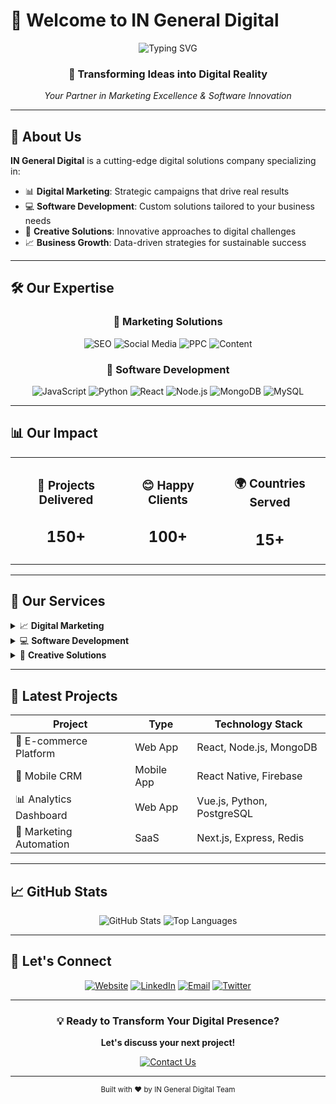 # 🌟 Welcome to IN General Digital

<div align="center">
  <img src="https://readme-typing-svg.herokuapp.com?font=Fira+Code&size=35&duration=3000&pause=1000&color=2F81F7&center=true&vCenter=true&width=600&lines=IN+General+Digital;Digital+Solutions+Experts;Marketing+%26+Software" alt="Typing SVG" />
</div>

<div align="center">
  <h3>🚀 Transforming Ideas into Digital Reality</h3>
  <p><em>Your Partner in Marketing Excellence & Software Innovation</em></p>
</div>

---

## 🎯 About Us

**IN General Digital** is a cutting-edge digital solutions company specializing in:

- 📊 **Digital Marketing**: Strategic campaigns that drive real results
- 💻 **Software Development**: Custom solutions tailored to your business needs
- 🎨 **Creative Solutions**: Innovative approaches to digital challenges
- 📈 **Business Growth**: Data-driven strategies for sustainable success

---

## 🛠️ Our Expertise

<div align="center">

### 💼 Marketing Solutions
![SEO](https://img.shields.io/badge/SEO-Optimization-green?style=for-the-badge&logo=google)
![Social Media](https://img.shields.io/badge/Social-Media-blue?style=for-the-badge&logo=facebook)
![PPC](https://img.shields.io/badge/PPC-Advertising-red?style=for-the-badge&logo=googleads)
![Content](https://img.shields.io/badge/Content-Marketing-orange?style=for-the-badge&logo=medium)

### 🔧 Software Development
![JavaScript](https://img.shields.io/badge/JavaScript-F7DF1E?style=for-the-badge&logo=javascript&logoColor=black)
![Python](https://img.shields.io/badge/Python-3776AB?style=for-the-badge&logo=python&logoColor=white)
![React](https://img.shields.io/badge/React-20232A?style=for-the-badge&logo=react&logoColor=61DAFB)
![Node.js](https://img.shields.io/badge/Node.js-43853D?style=for-the-badge&logo=node.js&logoColor=white)
![MongoDB](https://img.shields.io/badge/MongoDB-4EA94B?style=for-the-badge&logo=mongodb&logoColor=white)
![MySQL](https://img.shields.io/badge/MySQL-00000F?style=for-the-badge&logo=mysql&logoColor=white)

</div>

---

## 📊 Our Impact

<div align="center">
  <table>
    <tr>
      <td align="center">
        <h3>🎯 Projects Delivered</h3>
        <h2>150+</h2>
      </td>
      <td align="center">
        <h3>😊 Happy Clients</h3>
        <h2>100+</h2>
      </td>
      <td align="center">
        <h3>🌍 Countries Served</h3>
        <h2>15+</h2>
      </td>
    </tr>
  </table>
</div>

---

## 🌟 Our Services

<details>
<summary>📈 <strong>Digital Marketing</strong></summary>

- **SEO & SEM**: Boost your online visibility
- **Social Media Management**: Engage your audience effectively
- **Content Creation**: Compelling content that converts
- **Email Marketing**: Nurture leads and retain customers
- **Analytics & Reporting**: Data-driven insights for growth

</details>

<details>
<summary>💻 <strong>Software Development</strong></summary>

- **Web Applications**: Responsive, fast, and user-friendly
- **Mobile Apps**: iOS and Android development
- **E-commerce Solutions**: Complete online store setups
- **API Development**: Seamless integrations
- **Database Design**: Optimized data management

</details>

<details>
<summary>🎨 <strong>Creative Solutions</strong></summary>

- **UI/UX Design**: Beautiful and intuitive interfaces
- **Branding**: Complete brand identity packages
- **Graphic Design**: Visual content that stands out
- **Video Production**: Engaging multimedia content

</details>

---

## 🚀 Latest Projects

<div align="center">
  
| Project | Type | Technology Stack |
|---------|------|------------------|
| 🛒 E-commerce Platform | Web App | React, Node.js, MongoDB |
| 📱 Mobile CRM | Mobile App | React Native, Firebase |
| 📊 Analytics Dashboard | Web App | Vue.js, Python, PostgreSQL |
| 🎯 Marketing Automation | SaaS | Next.js, Express, Redis |

</div>

---

## 📈 GitHub Stats

<div align="center">
  <img src="https://github-readme-stats.vercel.app/api?username=YourGitHubUsername&show_icons=true&theme=tokyonight&hide_border=true" alt="GitHub Stats" />
  <img src="https://github-readme-stats.vercel.app/api/top-langs/?username=YourGitHubUsername&layout=compact&theme=tokyonight&hide_border=true" alt="Top Languages" />
</div>

---

## 🤝 Let's Connect

<div align="center">
  
[![Website](https://img.shields.io/badge/Website-000000?style=for-the-badge&logo=About.me&logoColor=white)](https://yourwebsite.com)
[![LinkedIn](https://img.shields.io/badge/LinkedIn-0077B5?style=for-the-badge&logo=linkedin&logoColor=white)](https://linkedin.com/company/in-general-digital)
[![Email](https://img.shields.io/badge/Email-D14836?style=for-the-badge&logo=gmail&logoColor=white)](mailto:contact@ingeneraldigital.com)
[![Twitter](https://img.shields.io/badge/Twitter-1DA1F2?style=for-the-badge&logo=twitter&logoColor=white)](https://twitter.com/ingeneraldigital)

</div>

---

<div align="center">
  
### 💡 Ready to Transform Your Digital Presence?

**Let's discuss your next project!**

<a href="mailto:contact@ingeneraldigital.com">
  <img src="https://img.shields.io/badge/Get%20In%20Touch-4285F4?style=for-the-badge&logo=gmail&logoColor=white" alt="Contact Us"/>
</a>

</div>

---

<div align="center">
  <sub>Built with ❤️ by IN General Digital Team</sub>
</div> 
